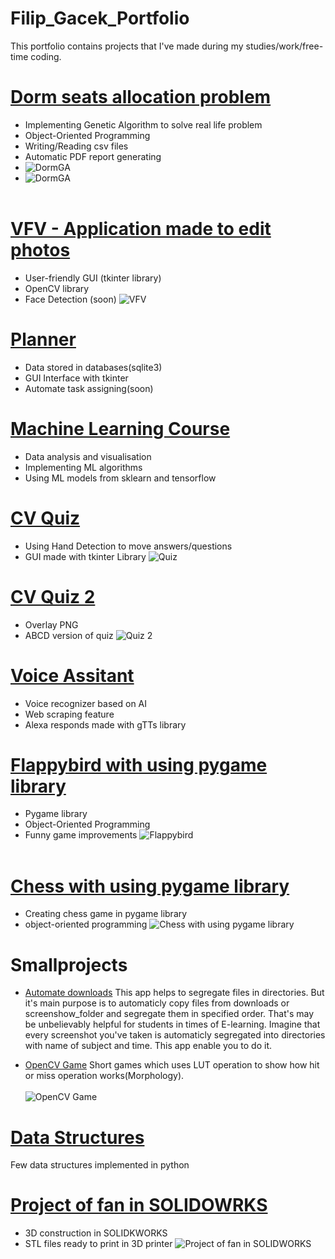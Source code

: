 # Filip_Gacek_Portfolio
This portfolio contains projects that I've made during my studies/work/free-time coding. 


# [Dorm seats allocation problem](https://github.com/GacinhoV33/Dorm_allocation_seats_AG)
* Implementing Genetic Algorithm to solve real life problem
* Object-Oriented Programming
* Writing/Reading csv files
* Automatic PDF report generating
* ![DormGA](/images/GA_GUI.png)
* ![DormGA](/images/GA_pdf.png)
</br> <br>

# [VFV - Application made to edit photos](https://github.com/GacinhoV33/VFV---Vision-for-Visionaries)
* User-friendly GUI (tkinter library)
* OpenCV library
* Face Detection (soon)
![VFV](/images/VFV.png)

# [Planner](https://github.com/GacinhoV33/Planner)
* Data stored in databases(sqlite3)
* GUI Interface with tkinter
* Automate task assigning(soon)

# [Machine Learning Course](https://github.com/GacinhoV33/Machine-Learning-Course)
* Data analysis and visualisation
* Implementing ML algorithms 
* Using ML models from sklearn and tensorflow

# [CV Quiz](https://github.com/GacinhoV33/Quiz)
* Using Hand Detection to move answers/questions
* GUI made with tkinter Library
![Quiz](/images/Quiz.png)

# [CV Quiz 2](https://github.com/GacinhoV33/Quiz2)
* Overlay PNG
* ABCD version of quiz
![Quiz 2](/images/quiz_2.png)

# [Voice Assitant](https://github.com/GacinhoV33/VoiceAssistant)
* Voice recognizer based on AI 
* Web scraping feature
* Alexa responds made with gTTs library

# [Flappybird with using pygame library](https://github.com/GacinhoV33/Flappybird_normal)
* Pygame library
* Object-Oriented Programming
* Funny game improvements
![Flappybird](/images/flappy_img2.png)
</br> <br>

# [Chess with using pygame library](https://github.com/GacinhoV33/Chess)
* Creating chess game in pygame library
* object-oriented programming
![Chess with using pygame library](/images/chess.png)

# Smallprojects

* [Automate downloads](https://github.com/GacinhoV33/Automate_downloads)
  This app helps to segregate files in directories. But it's main purpose is to automaticly copy files from downloads or screenshow_folder and segregate them in specified order.     That's may be unbelievably helpful for students in times of E-learning. Imagine that every screenshot you've taken is automaticly segregated into directories with name of          subject and time. This app enable you to do it.

* [OpenCV Game](https://github.com/GacinhoV33/OpenCV-Game.git)
 Short games which uses LUT operation to show how hit or miss operation works(Morphology). 
</br> <br>
![OpenCV Game](/images/opencv_game.png)

# [Data Structures](https://github.com/GacinhoV33/Data_Structures)
 Few data structures implemented in python

# [Project of fan in SOLIDOWRKS](https://github.com/GacinhoV33/Fan-project)
* 3D construction in SOLIDKWORKS
* STL files ready to print in 3D printer
![Project of fan in SOLIDWORKS](/images/fan_3D_view.png)

